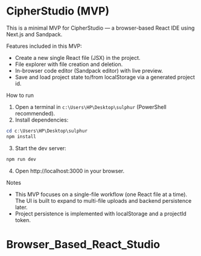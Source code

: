 # CipherStudio (MVP)

This is a minimal MVP for CipherStudio — a browser-based React IDE using Next.js and Sandpack.

Features included in this MVP:
- Create a new single React file (JSX) in the project.
- File explorer with file creation and deletion.
- In-browser code editor (Sandpack editor) with live preview.
- Save and load project state to/from localStorage via a generated project id.

How to run
1. Open a terminal in `c:\Users\HP\Desktop\sulphur` (PowerShell recommended).
2. Install dependencies:

```powershell
cd c:\Users\HP\Desktop\sulphur
npm install
```

3. Start the dev server:

```powershell
npm run dev
```

4. Open http://localhost:3000 in your browser.

Notes
- This MVP focuses on a single-file workflow (one React file at a time). The UI is built to expand to multi-file uploads and backend persistence later.
- Project persistence is implemented with localStorage and a projectId token.
# Browser_Based_React_Studio
